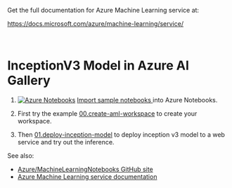 Get the full documentation for Azure Machine Learning service at:

https://docs.microsoft.com/azure/machine-learning/service/

<br>

# InceptionV3 Model in Azure AI Gallery

1. [![Azure Notebooks](https://notebooks.azure.com/launch.png)](https://notebooks.azure.com/import/gh/gogowings/AML-Gallery-InceptionV3)
[Import sample notebooks ](https://notebooks.azure.com/import/gh/gogowings/AML-Gallery-InceptionV3) into Azure Notebooks.

2. First try the example [00.create-aml-workspace](00.create-aml-workspace.ipynb) to create your workspace. 
3. Then [01.deploy-inception-model](01.deploy-inception-model) to deploy inception v3 model to a web service and try out the inference.

See also:
 * [Azure/MachineLearningNotebooks GitHub site](https://github.com/Azure/MachineLearningNotebooks)
 * [Azure Machine Learning service documentation](https://docs.microsoft.com/en-us/azure/machine-learning/service)
